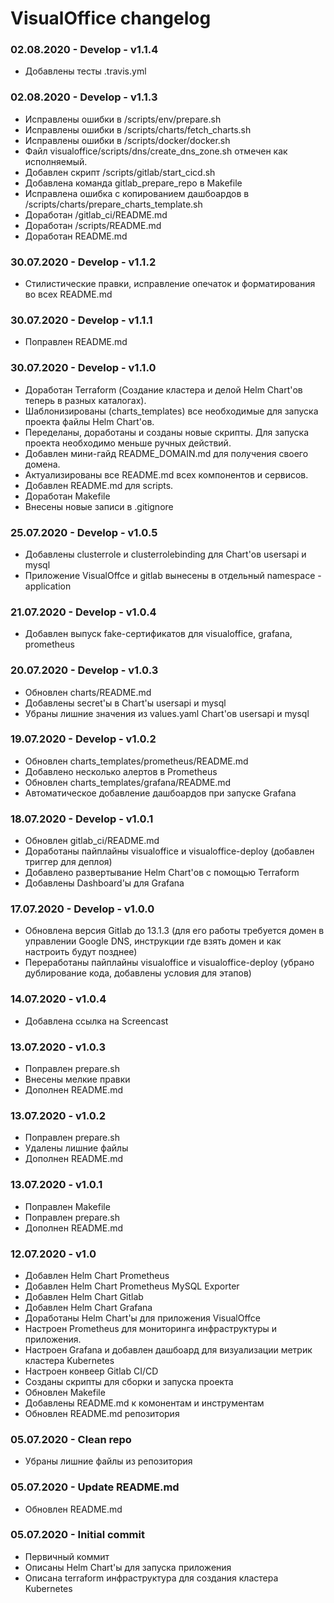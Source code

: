 # VisualOffice changelog

### 02.08.2020 - Develop - v1.1.4
* Добавлены тесты .travis.yml

### 02.08.2020 - Develop - v1.1.3
* Исправлены ошибки в /scripts/env/prepare.sh
* Исправлены ошибки в /scripts/charts/fetch_charts.sh
* Исправлены ошибки в /scripts/docker/docker.sh
* Файл visualoffice/scripts/dns/create_dns_zone.sh отмечен как исполняемый.
* Добавлен скрипт /scripts/gitlab/start_cicd.sh
* Добавлена команда gitlab_prepare_repo в Makefile
* Исправлена ошибка с копированием дашбоардов в /scripts/charts/prepare_charts_template.sh
* Доработан /gitlab_ci/README.md
* Доработан /scripts/README.md
* Доработан README.md

### 30.07.2020 - Develop - v1.1.2
* Стилистические правки, исправление опечаток и форматирования во всех README.md

### 30.07.2020 - Develop - v1.1.1
* Поправлен README.md

### 30.07.2020 - Develop - v1.1.0
* Доработан Terraform (Создание кластера и делой Helm Chart'ов теперь в разных каталогах).
* Шаблонизированы (charts_templates) все необходимые для запуска проекта файлы Helm Chart'ов.  
* Переделаны, доработаны и созданы новые скрипты. Для запуска проекта необходимо меньше ручных действий.
* Добавлен мини-гайд README_DOMAIN.md для получения своего домена.
* Актуализированы все README.md всех компонентов и сервисов.
* Добавлен README.md для scripts.
* Доработан Makefile
* Внесены новые записи в .gitignore

### 25.07.2020 - Develop - v1.0.5
* Добавлены clusterrole и clusterrolebinding для Chart'ов usersapi и mysql
* Приложение VisualOffce и gitlab вынесены в отдельный namespace - application

### 21.07.2020 - Develop - v1.0.4
* Добавлен выпуск fake-сертификатов для visualoffice, grafana, prometheus

### 20.07.2020 - Develop - v1.0.3
* Обновлен charts/README.md
* Добавлены secret'ы в Chart'ы usersapi и mysql
* Убраны лишние значения из values.yaml Chart'ов usersapi и mysql

### 19.07.2020 - Develop - v1.0.2
* Обновлен charts_templates/prometheus/README.md
* Добавлено несколько алертов в Prometheus
* Обновлен charts_templates/grafana/README.md
* Автоматическое добавление дашбоардов при запуске Grafana

### 18.07.2020 - Develop - v1.0.1
* Обновлен gitlab_ci/README.md
* Доработаны пайплайны visualoffice и visualoffice-deploy (добавлен триггер для деплоя)
* Добавлено развертывание Helm Chart'ов с помощью Terraform
* Добавлены Dashboard'ы для Grafana

### 17.07.2020 - Develop - v1.0.0
* Обновлена версия Gitlab до 13.1.3 (для его работы требуется домен в управлении Google DNS, инструкции где взять домен и как настроить будут позднее)
* Переработаны пайплайны visualoffice и visualoffice-deploy (убрано дублирование кода, добавлены условия для этапов)

### 14.07.2020 - v1.0.4
* Добавлена ссылка на Screencast

### 13.07.2020 - v1.0.3
* Поправлен prepare.sh
* Внесены мелкие правки
* Дополнен README.md

### 13.07.2020 - v1.0.2
* Поправлен prepare.sh
* Удалены лишние файлы
* Дополнен README.md

### 13.07.2020 - v1.0.1
* Поправлен Makefile
* Поправлен prepare.sh
* Дополнен README.md

### 12.07.2020 - v1.0
* Добавлен Helm Chart Prometheus
* Добавлен Helm Chart Prometheus MySQL Exporter
* Добавлен Helm Chart Gitlab
* Добавлен Helm Chart Grafana
* Доработаны Helm Chart'ы для приложения VisualOffce
* Настроен Prometheus для мониторинга инфраструктуры и приложения.
* Настроен Grafana и добавлен дашбоард для визуализации метрик кластера Kubernetes
* Настроен конвеер Gitlab CI/CD
* Созданы скрипты для сборки и запуска проекта
* Обновлен Makefile
* Добавлены README.md к комонентам и инструментам
* Обновлен README.md репозитория

### 05.07.2020 - Clean repo
* Убраны лишние файлы из репозитория
### 05.07.2020 - Update README.md
* Обновлен README.md
### 05.07.2020 - Initial commit
* Первичный коммит
* Описаны Helm Chart'ы для запуска приложения
* Описана terraform инфраструктура для создания кластера Kubernetes
